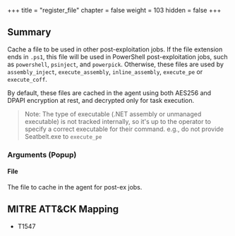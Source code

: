 +++
title = "register_file"
chapter = false
weight = 103
hidden = false
+++

## Summary
Cache a file to be used in other post-exploitation jobs. If the file extension ends in `.ps1`, this file will be used in PowerShell post-exploitation jobs, such as `powershell`, `psinject`, and `powerpick`. Otherwise, these files are used by `assembly_inject`, `execute_assembly`, `inline_assembly`, `execute_pe` or `execute_coff`.

By default, these files are cached in the agent using both AES256 and DPAPI encryption at rest, and decrypted only for task execution.

>Note: The type of executable (.NET assembly or unmanaged executable) is not tracked internally, so it's up to the operator to specify a correct executable for their command. e.g., do not provide Seatbelt.exe to `execute_pe`

### Arguments (Popup)
#### File
The file to cache in the agent for post-ex jobs.

## MITRE ATT&CK Mapping

- T1547